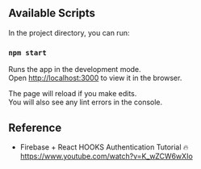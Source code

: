 ## Available Scripts

In the project directory, you can run:

### `npm start`

Runs the app in the development mode.<br />
Open [http://localhost:3000](http://localhost:3000) to view it in the browser.

The page will reload if you make edits.<br />
You will also see any lint errors in the console.

## Reference
- Firebase + React HOOKS Authentication Tutorial 🔥 <https://www.youtube.com/watch?v=K_wZCW6wXIo>